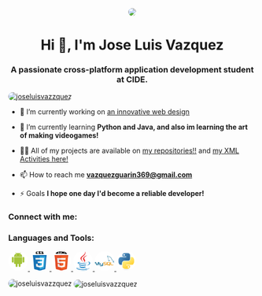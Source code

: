 <div align="center"> <img src="https://raw.githubusercontent.com/joseluisvazzquez/joseluisvazzquez/main/a4.gif"> </div>
<h1 align="center">Hi 👋, I'm Jose Luis Vazquez</h1>
<h3 align="center">A passionate cross-platform application development student at CIDE.</h3>
<p align="left"> <a href="https://github.com/ryo-ma/github-profile-trophy"><img src="https://github-profile-trophy.vercel.app/?username=joseluisvazzquez" alt="joseluisvazzquez" /></a> </p>

- 🔭 I’m currently working on [an innovative web design](https://joseluisvazzquez.github.io/LMarcas/Actividad20/index.html)

- 🌱 I’m currently learning **Python and Java, and also im learning the art of making videogames!**

- 👨‍💻 All of my projects are available on [my repositories!!](https://github.com/joseluisvazzquez?tab=repositories) and [my XML Activities here!](https://joseluisvazzquez.github.io/LMarcas/index.html)

- 📫 How to reach me **vazquezguarin369@gmail.com**

- ⚡ Goals **I hope one day I'd become a reliable developer!**

<h3 align="left">Connect with me:</h3>
<p align="left">
</p>

<h3 align="left">Languages and Tools:</h3>
<p align="left"> <a href="https://developer.android.com" target="_blank" rel="noreferrer"> <img src="https://raw.githubusercontent.com/devicons/devicon/master/icons/android/android-original-wordmark.svg" alt="android" width="40" height="40"/> </a> <a href="https://www.w3schools.com/css/" target="_blank" rel="noreferrer"> <img src="https://raw.githubusercontent.com/devicons/devicon/master/icons/css3/css3-original-wordmark.svg" alt="css3" width="40" height="40"/> </a> <a href="https://www.w3.org/html/" target="_blank" rel="noreferrer"> <img src="https://raw.githubusercontent.com/devicons/devicon/master/icons/html5/html5-original-wordmark.svg" alt="html5" width="40" height="40"/> </a> <a href="https://www.java.com" target="_blank" rel="noreferrer"> <img src="https://raw.githubusercontent.com/devicons/devicon/master/icons/java/java-original.svg" alt="java" width="40" height="40"/> </a> <a href="https://www.mysql.com/" target="_blank" rel="noreferrer"> <img src="https://raw.githubusercontent.com/devicons/devicon/master/icons/mysql/mysql-original-wordmark.svg" alt="mysql" width="40" height="40"/> </a> <a href="https://www.python.org" target="_blank" rel="noreferrer"> <img src="https://raw.githubusercontent.com/devicons/devicon/master/icons/python/python-original.svg" alt="python" width="40" height="40"/> </a> </p>

<p><img align="left" src="https://github-readme-stats.vercel.app/api/top-langs?username=joseluisvazzquez&show_icons=true&locale=en&layout=compact" alt="joseluisvazzquez" /></p>

<p>&nbsp;<img align="center" src="https://github-readme-stats.vercel.app/api?username=joseluisvazzquez&show_icons=true&locale=en" alt="joseluisvazzquez" /></p>
<style>
  img{
    border-radius: 30px;
    };
</style>



